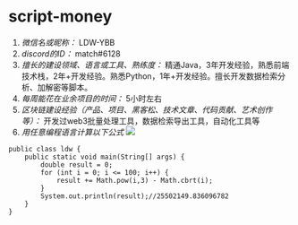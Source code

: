 # script-money

1. *微信名或昵称：* LDW-YBB
2. *discord的ID：* match#6128
3. *擅长的建设领域、语言或工具、熟练度：* 精通Java，3年开发经验，熟悉前端技术栈，2年+开发经验。熟悉Python，1年+开发经验。擅长开发数据检索分析、加解密等脚本。
4. *每周能花在业余项目的时间：* 5小时左右
5. *区块链建设经验（产品、项目、黑客松、技术文章、代码贡献、艺术创作等）：* 开发过web3批量处理工具，数据检索导出工具，自动化工具等
6. *用任意编程语言计算以下公式*
![](https://latex.codecogs.com/svg.image?\sum_{n=1}^{100}\left&space;(n^{3}-\sqrt[3]{n}&space;\right&space;))

```java#
public class ldw {
    public static void main(String[] args) {
        double result = 0;
        for (int i = 0; i <= 100; i++) {
            result += Math.pow(i,3) - Math.cbrt(i);
        }
        System.out.println(result);//25502149.836096782
    }
}
```
